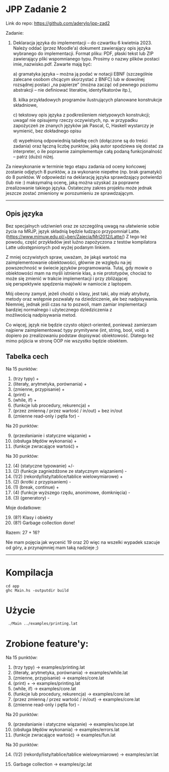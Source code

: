 # JPP Zadanie 2

Link do repo: 
https://github.com/aderylo/jpp-zad2

Zadanie: 
1. Deklaracja języka do implementacji – do czwartku 6 kwietnia 2023.
Należy oddać (przez Moodle'a) dokument zawierający opis języka wybranego do implementacji.
Format pliku: PDF, płaski tekst lub ZIP zawierający pliki wspomnianego typu. Prosimy o nazwy
plików postaci imie_nazwisko.pdf. Zawarte mają być:

    a)  gramatyka języka – można ją podać w notacji EBNF (szczególnie zalecane osobom chcącym
    skorzystać z BNFC) lub w dowolnej rozsądnej postaci „na papierze” (można zacząć od
    pewnego poziomu abstrakcji – nie definiować literałów, identyfikatorów itp.),

    B.  kilka przykładowych programów ilustrujących planowane konstrukcje składniowe,

    c) tekstowy opis języka z podkreśleniem nietypowych konstrukcji; uwaga! nie opisujemy rzeczy
    oczywistych, np. w przypadku zapożyczeń ze znanych języków jak Pascal, C, Haskell
    wystarczy je wymienić, bez dokładnego opisu

    d) wypełnioną odpowiednią tabelkę cech (dołączone są do treści zadania) oraz łączną liczbę
    punktów, jaką autor spodziewa się dostać za interpreter, o ile poprawnie zaimplementuje całą
    podaną funkcjonalność – patrz (dużo) niżej.

Za niewykonanie w terminie tego etapu zadania od oceny końcowej zostanie odjętych 8
punktów, a za wykonanie niepełne (np. brak gramatyki) do 8 punktów.
W odpowiedzi na deklarację języka sprawdzający potwierdzi (lub nie :) maksymalną ocenę, jaką
można uzyskać za poprawne zrealizowanie takiego języka. Ostateczny zakres projektu może
jednak jeszcze zostać zmieniony w porozumieniu ze sprawdzającym.

---

## Opis języka 

Bez specjalnych udziwnień oraz ze szczególną uwagą na ułatwienie sobie życia na MRJP,  język składnią będzie łudząco przypomniał Latte. (https://www.mimuw.edu.pl/~ben/Zajecia/Mrj2012/Latte/) Z tego też powodu, część przykładów jest luźno zapożyczona z testów kompilatora Latte udostępnionych pod wyżej podanym linkiem.

Z mniej oczywistych spraw, uważam, że jakąś wartość ma zaimplementowanie obiektowości, głównie ze względu na jej powszechność w świecie języków programowania. Tutaj, gdy mowie o obiektowości mam na myśli istnienie klas, a nie prototypów, chociaż to może się zmienić w trakcie implementacji i przy zbliżającej się perspektywie spędzenia majówki w namiocie z laptopem. 

Mój obecny zamysł, jeżeli chodzi o klasy, jest taki, aby miały atrybuty, metody oraz wstępnie pozwalały na dziedziczenie, ale bez nadpisywania. 
Niemniej, jednak jeśli czas na to pozwoli, mam zamiar implementacji bardziej normalnego i użytecznego dziedziczenia z możliwością nadpisywania metod.

Co więcej, język nie będzie czysto object-oriented, ponieważ zamierzam najpierw zaimplementować typy prymitywne (int, string, bool, void) a dopiero po zrealizowaniu podstaw dopisywać obiektowość. Dlatego też mimo pójścia w stronę OOP nie wszystko będzie obiektem. 


## Tabelka cech
  Na 15 punktów: 
  01. (trzy typy) +
  02. (literały, arytmetyka, porównania) + 
  03. (zmienne, przypisanie) + 
  04. (print) + 
  05. (while, if) + 
  06. (funkcje lub procedury, rekurencja) + 
  07. (przez zmienną / przez wartość / in/out) + bez in/out 
  08. (zmienne read-only i pętla for) - 

  Na 20 punktów:

  09. (przesłanianie i statyczne wiązanie) + 
  10. (obsługa błędów wykonania) + 
  11. (funkcje zwracające wartość) +

  Na 30 punktów:
  
  12. (4) (statyczne typowanie) +/-
  13. (2) (funkcje zagnieżdżone ze statycznym wiązaniem) -
  14. (1/2) (rekordy/listy/tablice/tablice wielowymiarowe) +
  15. (2) (krotki z przypisaniem) -
  16. (1) (break, continue) +
  17. (4) (funkcje wyższego rzędu, anonimowe, domknięcia) -
  18. (3) (generatory) -

  Moje dodatkowe:

  19. (8?) Klasy i obiekty
  20. (8?) Garbage collection done!

Razem: 27 + 16? 

Nie mam pojęcia jak wycenić 19 oraz 20 więc na wszelki wypadek szacuje od góry, a przynajmniej mam taką nadzieje ;)

---

# Kompilacja

```
cd app
ghc Main.hs -outputdir build
```

# Użycie
```
 ./Main ../examples/printing.lat
```

# Zrobione feature'y:
Na 15 punktów: 
  01. (trzy typy) -> examples/printing.lat
  02. (literały, arytmetyka, porównania) -> examples/while.lat
  03. (zmienne, przypisanie) -> examples/core.lat
  04. (print) + -> examples/printing.lat
  05. (while, if) -> examples/core.lat
  06. (funkcje lub procedury, rekurencja) -> examples/core.lat
  07. (przez zmienną / przez wartość / in/out) -> examples/core.lat
  08. (zmienne read-only i pętla for) - 

  Na 20 punktów:

  09. (przesłanianie i statyczne wiązanie) -> examples/scope.lat
  10. (obsługa błędów wykonania) -> examples/errors.lat
  11. (funkcje zwracające wartość) -> examples/fun.lat

  Na 30 punktów: 

  14. (1/2) (rekordy/listy/tablice/tablice wielowymiarowe) -> examples/arr.lat

  20. Garbage collection -> examples/gc.lat

